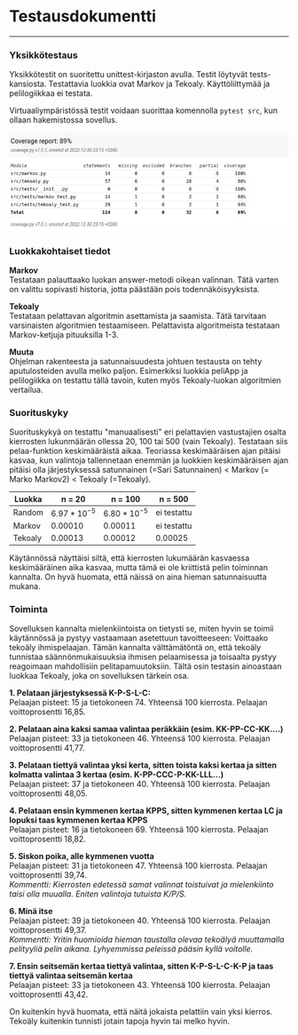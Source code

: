 # Testausdokumentti
---
### Yksikkötestaus
Yksikkötestit on suoritettu unittest-kirjaston avulla. Testit löytyvät tests-kansiosta. Testattavia luokkia ovat Markov ja Tekoaly. Käyttöliittymää ja pelilogiikkaa ei testata. 

Virtuaaliympäristössä testit voidaan suorittaa komennolla `pytest src`, kun ollaan hakemistossa sovellus. 

![Kuva: Testikattavuus](https://github.com/ollhaa/TiraLabra/blob/main/dokumentointi/coverage.jpg)

### Luokkakohtaiset tiedot
**Markov** \
Testataan palauttaako luokan answer-metodi oikean valinnan. Tätä varten on valittu sopivasti historia, jotta päästään pois todennäköisyyksista.

**Tekoaly** \
Testataan pelattavan algoritmin asettamista ja saamista. Tätä tarvitaan varsinaisten algoritmien testaamiseen. Pelattavista algoritmeista testataan Markov-ketjuja pituuksilla 1-3. 

**Muuta** \
Ohjelman rakenteesta ja satunnaisuudesta johtuen testausta on tehty aputulosteiden avulla melko paljon. Esimerkiksi luokkia peliApp ja pelilogiikka on testattu tällä tavoin, kuten myös Tekoaly-luokan algoritmien vertailua. 
 
### Suorituskyky
Suorituskykyä on testattu "manuaalisesti" eri pelattavien vastustajien osalta kierrosten lukunmäärän ollessa 20, 100 tai 500 (vain Tekoaly). Testataan siis pelaa-funktion keskimääräistä aikaa. Teoriassa keskimääräisen ajan pitäisi kasvaa, kun valintoja tallennetaan enemmän ja luokkien keskimääräisen ajan pitäisi olla järjestyksessä satunnainen (=Sari Satunnainen) < Markov (= Marko Markov2) < Tekoaly (=Tekoaly). 

|    Luokka    |     n = 20     |     n = 100     |    n = 500    |
| ------------ | -------------- | --------------- | ------------- |
|    Random    | $6.97*10^{-5}$ | $6.80*10^{-5}$  | ei testattu   |
|    Markov    |  0.00010       |  0.00011        | ei testattu   |
|    Tekoaly   |  0.00013       |  0.00012        | 0.00025       |

Käytännössä näyttäisi siltä, että kierrosten lukumäärän kasvaessa keskimääräinen aika kasvaa, mutta tämä ei ole kriittistä pelin toiminnan kannalta. On hyvä huomata, että näissä on aina hieman satunnaisuutta mukana.

### Toiminta
Sovelluksen kannalta mielenkiintoista on tietysti se, miten hyvin se toimii käytännössä ja pystyy vastaamaan asetettuun tavoitteeseen: Voittaako tekoäly ihmispelaajan. Tämän kannalta välttämätöntä on, että tekoäly tunnistaa säännönmukaisuuksia ihmisen pelaamisessa ja toisaalta pystyy reagoimaan mahdollisiin pelitapamuutoksiin. Tältä osin testasin ainoastaan luokkaa Tekoaly, joka on sovelluksen tärkein osa.

**1. Pelataan järjestyksessä K-P-S-L-C:** \
Pelaajan pisteet: 15 ja tietokoneen 74. Yhteensä 100 kierrosta. Pelaajan voittoprosentti 16,85.

**2. Pelataan aina kaksi samaa valintaa peräkkäin (esim. KK-PP-CC-KK....)** \
Pelaajan pisteet: 33 ja tietokoneen 46. Yhteensä 100 kierrosta. Pelaajan voittoprosentti 41,77.

**3. Pelataan tiettyä valintaa yksi kerta, sitten toista kaksi kertaa ja sitten kolmatta valintaa 3 kertaa (esim. K-PP-CCC-P-KK-LLL...)** \
Pelaajan pisteet: 37 ja tietokoneen 40. Yhteensä 100 kierrosta. Pelaajan voittoprosentti 48,05.

**4. Pelataan ensin kymmenen kertaa KPPS, sitten kymmenen kertaa LC ja lopuksi taas kymmenen kertaa KPPS** \
Pelaajan pisteet: 16 ja tietokoneen 69. Yhteensä 100 kierrosta. Pelaajan voittoprosentti 18,82.

**5. Siskon poika, alle kymmenen vuotta** \
Pelaajan pisteet: 31 ja tietokoneen 47. Yhteensä 100 kierrosta. Pelaajan voittoprosentti 39,74. \
*Kommentti: Kierrosten edetessä samat valinnat toistuivat ja mielenkiinto taisi olla muualla. Eniten valintoja tutuista K/P/S.*

**6. Minä itse** \
Pelaajan pisteet: 39 ja tietokoneen 40. Yhteensä 100 kierrosta. Pelaajan voittoprosentti 49,37. \
*Kommentti: Yritin huomioida hieman taustalla olevaa tekoälyä muuttamalla pelityyliä pelin aikana. Lyhyemmissa peleissä pääsin kyllä voitolle.*

**7. Ensin seitsemän kertaa tiettyä valintaa, sitten K-P-S-L-C-K-P ja taas tiettyä valintaa seitsemän kertaa** \
Pelaajan pisteet: 33 ja tietokoneen 43. Yhteensä 100 kierrosta. Pelaajan voittoprosentti 43,42.

On kuitenkin hyvä huomata, että näitä jokaista pelattiin vain yksi kierros. Tekoäly kuitenkin tunnisti jotain tapoja hyvin tai melko hyvin.
